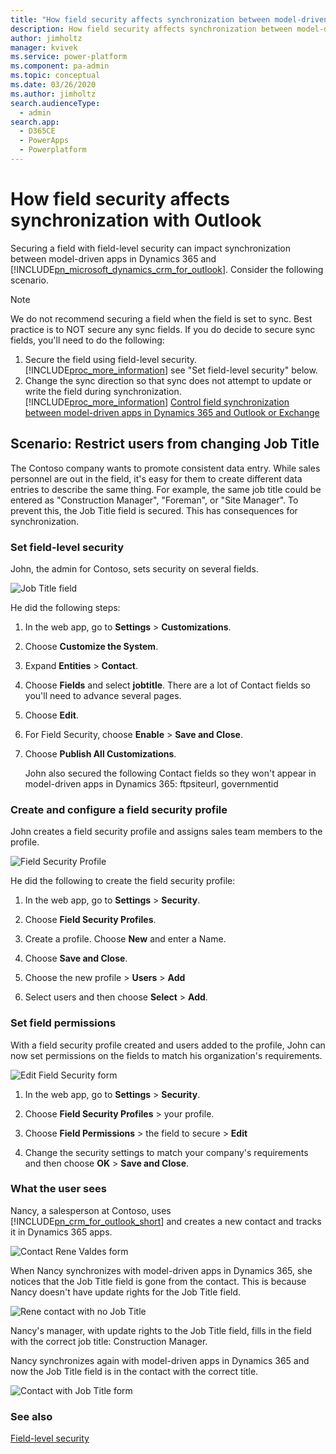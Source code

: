 ```yaml
---
title: "How field security affects synchronization between model-driven apps in Dynamics 365 and Outlook  | MicrosoftDocs"
description: How field security affects synchronization between model-driven apps in Dynamics 365 and Outlook 
author: jimholtz
manager: kvivek
ms.service: power-platform
ms.component: pa-admin
ms.topic: conceptual
ms.date: 03/26/2020
ms.author: jimholtz
search.audienceType: 
  - admin
search.app: 
  - D365CE
  - PowerApps
  - Powerplatform
---
```

# How field security affects synchronization with Outlook

<!-- legacy procedure -->

Securing a field with field-level security can impact synchronization between model-driven apps in Dynamics 365 and [!INCLUDE[pn_microsoft_dynamics_crm_for_outlook](../includes/pn-microsoft-dynamics-crm-for-outlook.md)]. Consider the following scenario.  
  
> [!NOTE]
>  We do not recommend securing a field when the field is set to sync. Best practice is to NOT secure any sync fields. If you do decide to secure sync fields, you'll need to do the following:  
> 
> 1. Secure the field using field-level security. [!INCLUDE[proc_more_information](../includes/proc-more-information.md)] see "Set field-level security" below.  
> 2. Change the sync direction so that sync does not attempt to update or write the field during synchronization. [!INCLUDE[proc_more_information](../includes/proc-more-information.md)] [Control field synchronization between model-driven apps in Dynamics 365 and Outlook or Exchange](control-field-synchronization-outlook.md)  
  
## Scenario: Restrict users from changing Job Title  
 The Contoso company wants to promote consistent data entry. While sales personnel are out in the field, it's easy for them to create different data entries to describe the same thing. For example, the same job title could be entered as "Construction Manager", "Foreman", or "Site Manager". To prevent this, the Job Title field is secured. This has consequences for synchronization.  
  
### Set field-level security  
 John, the admin for Contoso, sets security on several fields.  
  
 ![Job Title field](../admin/media/job-title-field.png "Job Title field")  
  
 He did the following steps:  
  
1. In the web app, go to **Settings** > **Customizations**.
  
2. Choose **Customize the System**.  
  
3. Expand **Entities** > **Contact**.  
  
4. Choose **Fields** and select **jobtitle**. There are a lot of Contact fields so you'll need to advance several pages.  
  
5. Choose **Edit**.  
  
6. For Field Security, choose **Enable** > **Save and Close**.  
  
7. Choose **Publish All Customizations**.  
  
   John also secured the following Contact fields so they won't appear in model-driven apps in Dynamics 365: ftpsiteurl, governmentid  
  
### Create and configure a field security profile  
 John creates a field security profile and assigns sales team members to the profile.  
  
 ![Field Security Profile](../admin/media/field-security-profile.png "Field Security Profile")  
  
 He did the following to create the field security profile:  
  
1. In the web app, go to **Settings** > **Security**.
  
2. Choose **Field Security Profiles**.  
  
3. Create a profile. Choose **New** and enter a Name.  
  
4. Choose **Save and Close**.  
  
5. Choose the new profile > **Users** > **Add**  
  
6. Select users and then choose **Select** > **Add**.  
  
### Set field permissions  
 With a field security profile created and users added to the profile, John can now set permissions on the fields to match his organization's requirements.  
  
 ![Edit Field Security form](../admin/media/edit-field-security.png "Edit Field Security form")  
  
1. In the web app, go to **Settings** > **Security**.
  
2. Choose **Field Security Profiles** > your profile.  
  
3. Choose **Field Permissions** > the field to secure > **Edit**  
  
4. Change the security settings to match your company's requirements and then choose **OK** > **Save and Close**.  
  
### What the user sees  
 Nancy, a salesperson at Contoso, uses [!INCLUDE[pn_crm_for_outlook_short](../includes/pn-crm-for-outlook-short.md)] and creates a new contact and tracks it in Dynamics 365 apps.  
  
 ![Contact Rene Valdes form](../admin/media/contact-form-example.png "Contact Rene Valdes form")  
  
 When Nancy synchronizes with model-driven apps in Dynamics 365, she notices that the Job Title field is gone from the contact. This is because Nancy doesn't have update rights for the Job Title field.  
  
 ![Rene contact with no Job Title](../admin/media/contact-no-job-title.png "Rene contact with no Job Title")  
  
 Nancy's manager, with update rights to the Job Title field, fills in the field with the correct job title: Construction Manager.  
  
 Nancy synchronizes again with model-driven apps in Dynamics 365 and now the Job Title field is in the contact with the correct title.  
  
 ![Contact with Job Title form](../admin/media/contact-job-title.png "Contact with Job Title form")  
  
### See also  
 [Field-level security](../admin/field-level-security.md)
